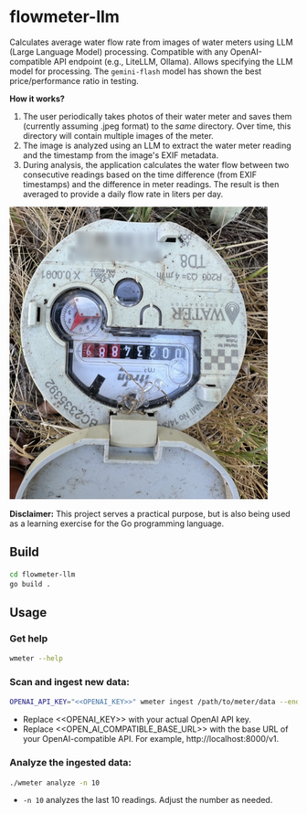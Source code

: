 # flowmeter-llm

Calculates average water flow rate from images of water meters using LLM (Large Language Model) processing.  Compatible with any OpenAI-compatible API endpoint (e.g., LiteLLM, Ollama).  Allows specifying the LLM model for processing.  The `gemini-flash` model has shown the best price/performance ratio in testing.


**How it works?**

1.  The user periodically takes photos of their water meter and saves them (currently assuming .jpeg format) to the *same* directory. Over time, this directory will contain multiple images of the meter.
2.  The image is analyzed using an LLM to extract the water meter reading and the timestamp from the image's EXIF metadata.
3.  During analysis, the application calculates the water flow between two consecutive readings based on the time difference (from EXIF timestamps) and the difference in meter readings. The result is then averaged to provide a daily flow rate in liters per day.


![Example](meter.png)

**Disclaimer:** This project serves a practical purpose, but is also being used as a learning exercise for the Go programming language.



## Build

```bash
cd flowmeter-llm
go build .
```

## Usage

### Get help

```bash
wmeter --help
```

### Scan and ingest new data:

```bash
OPENAI_API_KEY="<<OPENAI_KEY>>" wmeter ingest /path/to/meter/data --endpoint "<<OPEN_AI_COMPATIBLE_BASE_URL>>"
```

* Replace <<OPENAI_KEY>> with your actual OpenAI API key.
* Replace <<OPEN_AI_COMPATIBLE_BASE_URL>> with the base URL of your OpenAI-compatible API.  For example, http://localhost:8000/v1.
     

### Analyze the ingested data:

```bash
./wmeter analyze -n 10
```

* `-n 10` analyzes the last 10 readings. Adjust the number as needed.